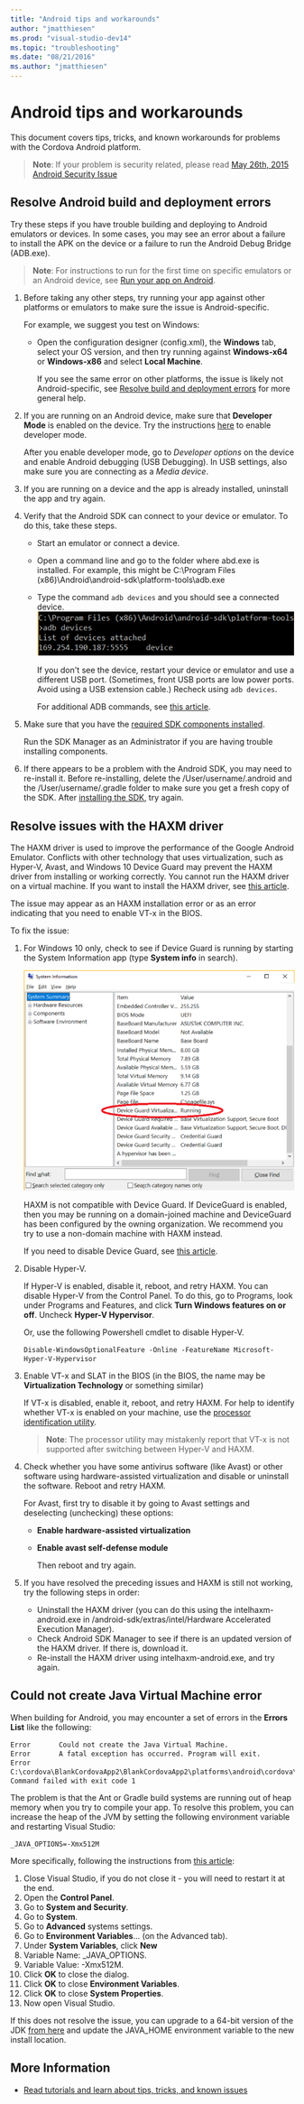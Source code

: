 ```yaml
---
title: "Android tips and workarounds"
author: "jmatthiesen"
ms.prod: "visual-studio-dev14"
ms.topic: "troubleshooting"
ms.date: "08/21/2016"
ms.author: "jmatthiesen"
---
```


# Android tips and workarounds
This document covers tips, tricks, and known workarounds for problems with the Cordova Android platform.
> **Note**: If your problem is security related, please read [May 26th, 2015 Android Security Issue](./android/security-05-26-2015/android-security-05-26-2015-readme.md)

<a name="android"></a>
## Resolve Android build and deployment errors

Try these steps if you have trouble building and deploying to Android emulators or devices. In some cases, you may see an error about a failure to install the APK on the device or a failure to run the Android Debug Bridge (ADB.exe).

>**Note**: For instructions to run for the first time on specific emulators or an Android device, see [Run your app on Android](../build-deploy/run-app-android-emulator.md).

1. Before taking any other steps, try running your app against other platforms or emulators to make sure the issue is Android-specific.

    For example, we suggest you test on Windows:
   * Open the configuration designer (config.xml), the **Windows** tab, select your OS version, and then try running against **Windows-x64** or **Windows-x86** and select **Local Machine**.

     If you see the same error on other platforms, the issue is likely not Android-specific, see [Resolve build and deployment errors](../tips-workarounds/general-tips.md) for more general help.

2. If you are running on an Android device, make sure that **Developer Mode** is enabled on the device. Try the instructions [here](http://www.greenbot.com/article/2457986/how-to-enable-developer-options-on-your-android-phone-or-tablet.html) to enable developer mode.

    After you enable developer mode, go to *Developer options* on the device and enable Android debugging (USB Debugging).
    In USB settings, also make sure you are connecting as a *Media device*.
3. If you are running on a device and the app is already installed, uninstall the app and try again.
4. Verify that the Android SDK can connect to your device or emulator. To do this, take these steps.

   * Start an emulator or connect a device.
   * Open a command line and go to the folder where abd.exe is installed. For example, this might be C:\Program Files (x86)\Android\android-sdk\platform-tools\adb.exe
   * Type the command `adb devices` and you should see a connected device.
     ![See the connected devices](media/tips-and-workarounds-android-readme/adb-devices.png)

     If you don't see the device, restart your device or emulator and use a different USB port. (Sometimes, front USB ports are low power ports. Avoid using a USB extension cable.) Recheck using `adb devices`.

     For additional ADB commands, see [this article](http://www.androidcentral.com/android-201-10-basic-terminal-commands-you-should-know).

5. Make sure that you have the [required SDK components installed](https://docs.microsoft.com/en-us/visualstudio/cross-platform/tools-for-cordova/tips-workarounds/configuration-tips?view=toolsforcordova-2017#ThirdParty).

    Run the SDK Manager as an Administrator if you are having trouble installing components.

6. If there appears to be a problem with the Android SDK, you may need to re-install it. Before re-installing, delete the /User/username/.android and the /User/username/.gradle folder to make sure you get a fresh copy of the SDK. After [installing the SDK](http://go.microsoft.com/fwlink/?LinkID=396873), try again.

<a name="haxm"></a>
## Resolve issues with the HAXM driver

The HAXM driver is used to improve the performance of the Google Android Emulator. Conflicts with other technology that uses virtualization, such as Hyper-V, Avast, and Windows 10 Device Guard may prevent the HAXM driver from installing or working correctly. You cannot run the HAXM driver on a virtual machine. If you want to install the HAXM driver, see [this article](https://docs.microsoft.com/en-us/visualstudio/cross-platform/tools-for-cordova/run-your-app/run-app-android?view=toolsforcordova-2017#HAXM).

The issue may appear as an HAXM installation error or as an error indicating that you need to enable VT-x in the BIOS.

To fix the issue:

1. For Windows 10 only, check to see if Device Guard is running by starting the System Information app (type **System info** in search).

      ![See if Device Guard is running](media/tips-and-workarounds-android-readme/device-guard.png)

      HAXM is not compatible with Device Guard. If DeviceGuard is enabled, then you may be running on a domain-joined machine and DeviceGuard has been configured by the owning organization. We recommend you try to use a non-domain machine with HAXM instead.

      If you need to disable Device Guard, see [this article](https://technet.microsoft.com/en-us/itpro/windows/keep-secure/credential-guard#remove-credential-guard).

2. Disable Hyper-V.

    If Hyper-V is enabled, disable it, reboot, and retry HAXM. You can disable Hyper-V from the Control Panel. To do this, go to Programs, look under Programs and Features, and click **Turn Windows features on or off**. Uncheck **Hyper-V Hypervisor**.

    Or, use the following Powershell cmdlet to disable Hyper-V.

    ```
    Disable-WindowsOptionalFeature -Online -FeatureName Microsoft-Hyper-V-Hypervisor
    ```

3. Enable VT-x and SLAT in the BIOS (in the BIOS, the name may be **Virtualization Technology** or something similar)

    If VT-x is disabled, enable it, reboot, and retry HAXM. For help to identify whether VT-x is enabled on your machine, use the [processor identification utility](http://www.intel.com/content/www/us/en/support/processors/processor-utilities-and-programs/intel-processor-identification-utility.html).

    >**Note**: The processor utility may mistakenly report that VT-x is not supported after switching between Hyper-V and HAXM.

4. Check whether you have some antivirus software (like Avast) or other software using hardware-assisted virtualization and disable or uninstall the software. Reboot and retry HAXM.

    For Avast, first try to disable it by going to Avast settings and deselecting (unchecking) these options:
   * **Enable hardware-assisted virtualization**
   * **Enable avast self-defense module**

     Then reboot and try again.

5. If you have resolved the preceding issues and HAXM is still not working, try the following steps in order:

    * Uninstall the HAXM driver (you can do this using the intelhaxm-android.exe in /android-sdk/extras/intel/Hardware Accelerated Execution Manager).
    * Check Android SDK Manager to see if there is an updated version of the HAXM driver. If there is, download it.
    * Re-install the HAXM driver using intelhaxm-android.exe, and try again.

<a name="couldnotcreatevm"></a>
## Could not create Java Virtual Machine error
When building for Android, you may encounter a set of errors in the **Errors List** like the following:

```
Error		Could not create the Java Virtual Machine.
Error		A fatal exception has occurred. Program will exit.
Error		C:\cordova\BlankCordovaApp2\BlankCordovaApp2\platforms\android\cordova\build.bat: Command failed with exit code 1
```

The problem is that the Ant or Gradle build systems are running out of heap memory when you try to compile your app. To resolve this problem, you can increase the heap of the JVM by setting the following environment variable and restarting Visual Studio:

```
_JAVA_OPTIONS=-Xmx512M
```

More specifically, following the instructions from [this article](http://www.tomsguide.com/faq/id-1761312/fix-create-java-virtual-machine-issue.html):

1. Close Visual Studio, if you do not close it - you will need to restart it at the end.
2. Open the **Control Panel**.
3. Go to **System and Security**.
4. Go to **System**.
5. Go to **Advanced** systems settings.
6. Go to **Environment Variables**... (on the Advanced tab).
7. Under **System Variables**, click **New**
8. Variable Name: _JAVA_OPTIONS.
9. Variable Value: -Xmx512M.
10. Click **OK** to close the dialog.
11. Click **OK** to close **Environment Variables**.
12. Click **OK** to close **System Properties**.
13. Now open Visual Studio.

If this does not resolve the issue, you can upgrade to a 64-bit version of the JDK [from here](http://download.oracle.com/otn-pub/java/jdk/7u79-b15/jdk-7u79-windows-x64.exe) and update the JAVA_HOME environment variable to the new install location.

## More Information
* [Read tutorials and learn about tips, tricks, and known issues](../index.md)
